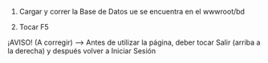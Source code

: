 1) Cargar y correr la Base de Datos ue se encuentra en el wwwroot/bd

2) Tocar F5

¡AVISO! (A corregir) --> Antes de utilizar la página, deber tocar Salir (arriba a la derecha) y después volver a Iniciar Sesión
